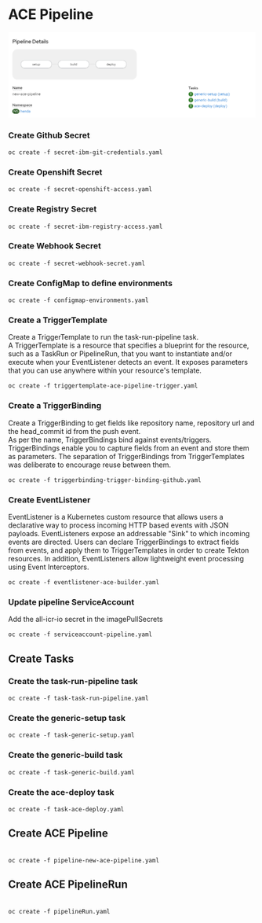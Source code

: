 # ACE Pipeline
![Image](https://github.com/hindos/ACE/blob/master/images/hello-world-pipeline1.PNG)
### Create Github Secret

```
oc create -f secret-ibm-git-credentials.yaml
```
### Create Openshift Secret

```
oc create -f secret-openshift-access.yaml
```

### Create Registry Secret
```
oc create -f secret-ibm-registry-access.yaml

```
### Create Webhook Secret
```
oc create -f secret-webhook-secret.yaml

```
### Create ConfigMap to define environments
```
oc create -f configmap-environments.yaml

```

### Create a TriggerTemplate
Create a TriggerTemplate to run the task-run-pipeline task.  
A TriggerTemplate is a resource that specifies a blueprint for the resource, such as a TaskRun or PipelineRun, that you want to instantiate and/or execute when your EventListener detects an event. It exposes parameters that you can use anywhere within your resource's template.
```
oc create -f triggertemplate-ace-pipeline-trigger.yaml

```
### Create a TriggerBinding
Create a TriggerBinding to get fields like repository name, repository url and the head_commit id from the push event.    
As per the name, TriggerBindings bind against events/triggers. TriggerBindings enable you to capture fields from an event and store them as parameters. The separation of TriggerBindings from TriggerTemplates was deliberate to encourage reuse between them.

```
oc create -f triggerbinding-trigger-binding-github.yaml

```
### Create EventListener
EventListener is a Kubernetes custom resource that allows users a declarative way to process incoming HTTP based events with JSON payloads. EventListeners expose an addressable "Sink" to which incoming events are directed. Users can declare TriggerBindings to extract fields from events, and apply them to TriggerTemplates in order to create Tekton resources. In addition, EventListeners allow lightweight event processing using Event Interceptors.
```
oc create -f eventlistener-ace-builder.yaml
```
### Update pipeline ServiceAccount
Add the all-icr-io secret in the imagePullSecrets
```
oc create -f serviceaccount-pipeline.yaml
```
## Create Tasks
### Create the task-run-pipeline task
```
oc create -f task-task-run-pipeline.yaml
```
### Create the generic-setup task

```
oc create -f task-generic-setup.yaml

```
### Create the generic-build task
```
oc create -f task-generic-build.yaml

```
### Create the ace-deploy task
```
oc create -f task-ace-deploy.yaml
```
## Create ACE Pipeline
```
                               
oc create -f pipeline-new-ace-pipeline.yaml
```
## Create ACE PipelineRun
```
                               
oc create -f pipelineRun.yaml
```



